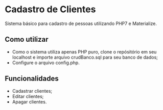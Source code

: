 # Cadastro de Clientes
Sistema básico para cadastro de pessoas utilizando PHP7 e Materialize.

<h2> Como utilizar </h2>

* Como o sistema utiliza apenas PHP puro, clone o repósitório em seu localhost e importe arquivo crudBanco.sql para seu banco de dados;
* Configure o arquivo config.php.

<h2> Funcionalidades </h2>

* Cadastrar clientes;
* Editar clientes;
* Apagar clientes.
